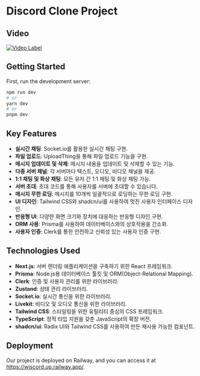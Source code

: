 # Discord Clone Project

## Video

[![Video Label](http://img.youtube.com/vi/1HJu1lRHPGk/0.jpg)](https://youtu.be/1HJu1lRHPGk)

## Getting Started

First, run the development server:

```bash
npm run dev
# or
yarn dev
# or
pnpm dev
```

## Key Features

-   **실시간 채팅**: Socket.io를 활용한 실시간 채팅 구현.
-   **파일 업로드**: UploadThing을 통해 파일 업로드 기능을 구현.
-   **메시지 업데이트 및 삭제**: 메시지 내용을 업데이트 및 삭제할 수 있는 기능.
-   **다중 서버 채널**: 각 서버마다 텍스트, 오디오, 비디오 채널을 제공.
-   **1:1 채팅 및 화상 채팅**: 모든 유저 간 1:1 채팅 및 화상 채팅 가능.
-   **서버 초대**: 초대 코드를 통해 사용자를 서버에 초대할 수 있습니다.
-   **메시지 무한 로딩**: 메시지를 10개씩 일괄적으로 로딩하는 무한 로딩 구현.
-   **UI 디자인**: Tailwind CSS와 shadcn/ui를 사용하여 멋진 사용자 인터페이스 디자인.
-   **반응형 UI**: 다양한 화면 크기와 장치에 대응하는 반응형 디자인 구현.
-   **ORM 사용**: Prisma를 사용하여 데이터베이스와의 상호작용을 간소화.
-   **사용자 인증**: Clerk를 통한 안전하고 신뢰성 있는 사용자 인증 구현.

## Technologies Used

-   **Next.js**: 서버 렌더링 애플리케이션을 구축하기 위한 React 프레임워크.
-   **Prisma**: Node.js용 데이터베이스 툴킷 및 ORM(Object-Relational Mapping).
-   **Clerk**: 인증 및 사용자 관리를 위한 라이브러리.
-   **Zustand**: 상태 관리 라이브러리.
-   **Socket.io**: 실시간 통신을 위한 라이브러리.
-   **Livekit**: 비디오 및 오디오 통신을 위한 라이브러리.
-   **Tailwind CSS**: 스타일링을 위한 유틸리티 중심의 CSS 프레임워크.
-   **TypeScript**: 정적 타입 지원을 갖춘 JavaScript의 확장 버전.
-   **shadcn/ui**: Radix UI와 Tailwind CSS를 사용하여 만든 재사용 가능한 컴포넌트.

## Deployment

Our project is deployed on Railway, and you can access it at https://wiscord.up.railway.app/.
